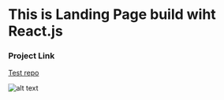 # This is Landing Page build wiht React.js

### Project Link
[Test repo](https://test-repo-45g8.vercel.app/)


![alt text](Assist/projectimg.png)